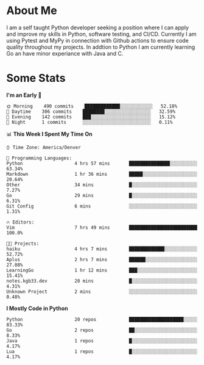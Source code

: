 # About Me
  I am a self taught Python developer seeking a position where I can apply and improve my skills in Python, software testing, and CI/CD. Currently I am using Pytest and MyPy in connection with Github actions to ensure code quality throughout my projects. In addtion to Python I am currently learning Go an have minor experiance with Java and C.
  
 # Some Stats
  
<!--START_SECTION:waka-->
**I'm an Early 🐤** 

```text
🌞 Morning    490 commits    █████████████░░░░░░░░░░░░   52.18% 
🌆 Daytime    306 commits    ████████░░░░░░░░░░░░░░░░░   32.59% 
🌃 Evening    142 commits    ███░░░░░░░░░░░░░░░░░░░░░░   15.12% 
🌙 Night      1 commits      ░░░░░░░░░░░░░░░░░░░░░░░░░   0.11%

```


📊 **This Week I Spent My Time On** 

```text
⌚︎ Time Zone: America/Denver

💬 Programming Languages: 
Python                   4 hrs 57 mins       ███████████████░░░░░░░░░░   63.34% 
Markdown                 1 hr 36 mins        █████░░░░░░░░░░░░░░░░░░░░   20.64% 
Other                    34 mins             █░░░░░░░░░░░░░░░░░░░░░░░░   7.27% 
Go                       29 mins             █░░░░░░░░░░░░░░░░░░░░░░░░   6.31% 
Git Config               6 mins              ░░░░░░░░░░░░░░░░░░░░░░░░░   1.31%

🔥 Editors: 
Vim                      7 hrs 49 mins       █████████████████████████   100.0%

🐱‍💻 Projects: 
haiku                    4 hrs 7 mins        █████████████░░░░░░░░░░░░   52.72% 
Aplus                    2 hrs 7 mins        ██████░░░░░░░░░░░░░░░░░░░   27.08% 
LearningGo               1 hr 12 mins        ███░░░░░░░░░░░░░░░░░░░░░░   15.41% 
notes.kgb33.dev          20 mins             █░░░░░░░░░░░░░░░░░░░░░░░░   4.31% 
Unknown Project          2 mins              ░░░░░░░░░░░░░░░░░░░░░░░░░   0.48%

```

**I Mostly Code in Python** 

```text
Python                   20 repos            ████████████████████░░░░░   83.33% 
Go                       2 repos             ██░░░░░░░░░░░░░░░░░░░░░░░   8.33% 
Java                     1 repos             █░░░░░░░░░░░░░░░░░░░░░░░░   4.17% 
Lua                      1 repos             █░░░░░░░░░░░░░░░░░░░░░░░░   4.17%

```



<!--END_SECTION:waka-->
